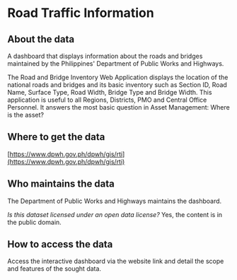 # Road Traffic Information

## About the data 
A dashboard that displays information about the roads and bridges maintained by the Philippines' Department of Public Works and Highways.

The Road and Bridge Inventory Web Application displays the location of the national roads and bridges and its basic inventory such as Section ID, Road Name, Surface Type, Road Width, Bridge Type and Bridge Width. This application is useful to all Regions, Districts, PMO and Central Office Personnel. It answers the most basic question in Asset Management: Where is the asset?

## Where to get the data 
[https://www.dpwh.gov.ph/dpwh/gis/rti](https://www.dpwh.gov.ph/dpwh/gis/rti) 

## Who maintains the data 
The Department of Public Works and Highways maintains the dashboard.

*Is this dataset licensed under an open data license?* Yes, the content is in the public domain.

## How to access the data 
Access the interactive dashboard via the website link and detail the scope and features of the sought data.